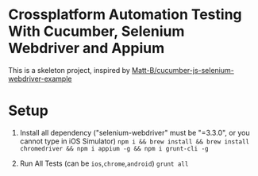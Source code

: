Crossplatform Automation Testing With Cucumber, Selenium Webdriver and Appium
===

This is a skeleton project, inspired by [Matt-B/cucumber-js-selenium-webdriver-example](https://github.com/Matt-B/cucumber-js-selenium-webdriver-example)

Setup
===

1. Install all dependency ("selenium-webdriver" must be "=3.3.0", or you cannot type in iOS Simulator)
    ```npm i && brew install && brew install chromedriver && npm i appium -g && npm i grunt-cli -g```

2. Run All Tests (can be ```ios```,```chrome```,```android```)
    ```grunt all```
